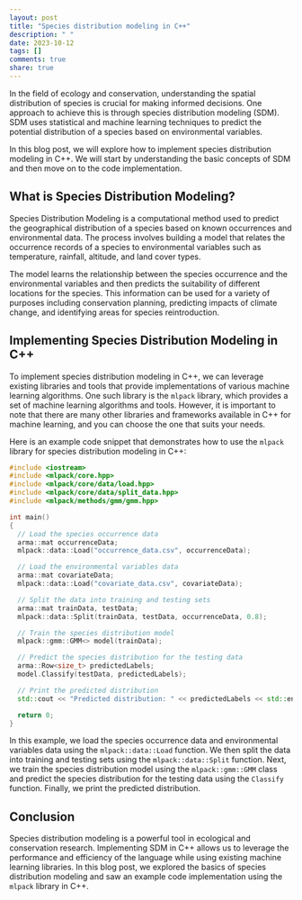 ```yaml
---
layout: post
title: "Species distribution modeling in C++"
description: " "
date: 2023-10-12
tags: []
comments: true
share: true
---
```

In the field of ecology and conservation, understanding the spatial distribution of species is crucial for making informed decisions. One approach to achieve this is through species distribution modeling (SDM). SDM uses statistical and machine learning techniques to predict the potential distribution of a species based on environmental variables.

In this blog post, we will explore how to implement species distribution modeling in C++. We will start by understanding the basic concepts of SDM and then move on to the code implementation.

## What is Species Distribution Modeling?
Species Distribution Modeling is a computational method used to predict the geographical distribution of a species based on known occurrences and environmental data. The process involves building a model that relates the occurrence records of a species to environmental variables such as temperature, rainfall, altitude, and land cover types.

The model learns the relationship between the species occurrence and the environmental variables and then predicts the suitability of different locations for the species. This information can be used for a variety of purposes including conservation planning, predicting impacts of climate change, and identifying areas for species reintroduction.

## Implementing Species Distribution Modeling in C++
To implement species distribution modeling in C++, we can leverage existing libraries and tools that provide implementations of various machine learning algorithms. One such library is the `mlpack` library, which provides a set of machine learning algorithms and tools. However, it is important to note that there are many other libraries and frameworks available in C++ for machine learning, and you can choose the one that suits your needs.

Here is an example code snippet that demonstrates how to use the `mlpack` library for species distribution modeling in C++:

```cpp
#include <iostream>
#include <mlpack/core.hpp>
#include <mlpack/core/data/load.hpp>
#include <mlpack/core/data/split_data.hpp>
#include <mlpack/methods/gmm/gmm.hpp>

int main()
{
  // Load the species occurrence data
  arma::mat occurrenceData;
  mlpack::data::Load("occurrence_data.csv", occurrenceData);

  // Load the environmental variables data
  arma::mat covariateData;
  mlpack::data::Load("covariate_data.csv", covariateData);

  // Split the data into training and testing sets
  arma::mat trainData, testData;
  mlpack::data::Split(trainData, testData, occurrenceData, 0.8);

  // Train the species distribution model
  mlpack::gmm::GMM<> model(trainData);

  // Predict the species distribution for the testing data
  arma::Row<size_t> predictedLabels;
  model.Classify(testData, predictedLabels);

  // Print the predicted distribution
  std::cout << "Predicted distribution: " << predictedLabels << std::endl;

  return 0;
}
```

In this example, we load the species occurrence data and environmental variables data using the `mlpack::data::Load` function. We then split the data into training and testing sets using the `mlpack::data::Split` function. Next, we train the species distribution model using the `mlpack::gmm::GMM` class and predict the species distribution for the testing data using the `Classify` function. Finally, we print the predicted distribution.

## Conclusion
Species distribution modeling is a powerful tool in ecological and conservation research. Implementing SDM in C++ allows us to leverage the performance and efficiency of the language while using existing machine learning libraries. In this blog post, we explored the basics of species distribution modeling and saw an example code implementation using the `mlpack` library in C++.